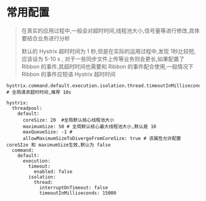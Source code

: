 # 常用配置

> 在真实的应用过程中,一般会对超时时间,线程池大小,信号量等进行修改,具体要结合业务进行分析
>
> 默认的 Hystrix 超时时间为 1 秒,但是在实际的运用过程中,发现 1秒比较短,应该设为 5-10 s , 对于一些同步文件上传等业务则会更长,如果配置了 Ribbon 的事件,其超时时间也需要和 Ribbon 的事件配合使用,一般情况下 Ribbon 的事件应短语 Hystrix 超时时间

```
hystrix.command.default.execution.isolation.thread.timeoutInMilliseconds # 全局请求超时时间,推荐 10s
```

```
hystrix:
  threadpool:
    default:
      coreSize: 20  #全局默认核心线程池大小
      maximumSize: 50 # 全局默认核心最大线程池大小,默认是 10
      maxQueueSize: -1 #
      allowMaximumSizeToDivergeFromCoreSize: true # 该属性允许配置 coreSIze 和 maximumSize生效,默认为 false
  command:
    default:
      execution:
        timeout:
          enabled: false
        isolation:
          thread:
            interruptOnTimeout: false 
            timeoutInMilliseconds: 15000 
```



